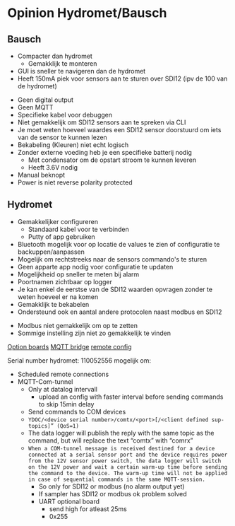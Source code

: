 # Opinion Hydromet/Bausch


## Bausch

+ Compacter dan hydromet
  + Gemakklijk te monteren
+ GUI is sneller te navigeren dan de hydromet
+ Heeft 150mA piek voor sensors aan te sturen over SDI12 (ipv de 100 van de hydromet)


- Geen digital output
- Geen MQTT
- Specifieke kabel voor debuggen
- Niet gemakkelijk om SDI12 sensors aan te spreken via CLI
- Je moet weten hoeveel waardes een SDI12 sensor doorstuurd om iets van de sensor te kunnen lezen
- Bekabeling (Kleuren) niet echt logisch 
- Zonder externe voeding heb je een specifieke batterij nodig
  - Met condensator om de opstart stroom te kunnen leveren
  - Heeft 3.6V nodig
- Manual beknopt
- Power is niet reverse polarity protected

## Hydromet

+ Gemakkelijker configureren
  + Standaard kabel voor te verbinden
  + Putty of app gebruiken
+ Bluetooth mogelijk voor op locatie de values te zien of configuratie te backuppen/aanpassen
+ Mogelijk om rechtstreeks naar de sensors commando's te sturen
+ Geen apparte app nodig voor configuratie te updaten
+ Mogelijkheid op sneller te meten bij alarm
+ Poortnamen zichtbaar op logger
+ Je kan enkel de eerstse van de SDI12 waarden opvragen zonder te weten hoeveel er na komen
+ Gemakklijk te bekabelen
+ Ondersteund ook en aantal andere protocolen naast modbus en SDI12


- Modbus niet gemakkelijk om op te zetten
- Sommige instelling zijn niet zo gemakkelijk te vinden
    


[Option boards](https://www.ydoc.biz/datalogger-option-boards.html)
[MQTT bridge](https://www.ydoc.biz/datalogger-MQTT-COM-BRIDGE.html)
[remote config](https://www.ydoc.biz/datalogger-remote-configuration.html)

Serial number hydromet: 110052556
mogelijk om:
- Scheduled remote connections
- MQTT-Com-tunnel
  - Only at datalog intervall
    - upload an config with faster interval before sending commands to skip 15min delay
  - Send commands to COM devices
  - `YDOC/<device serial number>/comtx/<port>[/<client defined sup-topics]” (QoS=1)`
  - The data logger will publish the reply with the same topic as the command, but will replace the text “comtx” with “comrx”
  - `When a COM-tunnel message is received destined for a device connected at a serial sensor port and the device requires power from the 12V sensor power switch, the data logger will switch on the 12V power and wait a certain warm-up time before sending the command to the device. The warm-up time will not be applied in case of sequential commands in the same MQTT-session.`
    - So only for SDI12 or modbus (no alarm output yet)
    - If sampler has SDI12 or modbus ok problem solved
    - UART optional board
      - send high for atleast 25ms
      - 0x255




